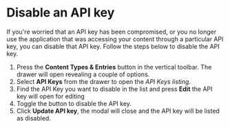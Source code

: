 # Disable an API key
If you're worried that an API key has been compromised, or you no longer use the application that was accessing your content through a particular API key, you can disable that API key. Follow the steps below to disable the API key.

1. Press the **Content Types & Entries** button in the vertical toolbar. The drawer will open revealing a couple of options.
2. Select **API Keys** from the drawer to open the *API Keys listing*.
3. Find the API Key you want to disable in the list and press **Edit** the API key will open for editing
4. Toggle the button to disable the API key.
5. Click **Update API key**, the modal will close and the API key will be listed as disabled.
